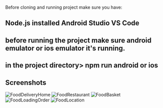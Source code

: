 Before cloning and running project make sure you have:

Node.js installed 
Android Studio
VS Code
-----------------------------------------------------------------------
before running the project make sure android emulator or ios emulator it's running.
----------------------------------------------------------
in the project directory> npm run android or ios
----------------------------------------------------
Screenshots
----------------------------

![FoodDeliveryHome](https://github.com/KgatlisoLM/deliveroo-clone/assets/39485154/174e6bee-a0ec-4ed3-8e71-a71d2d3d91d1)
![FoodRestaurant](https://github.com/KgatlisoLM/deliveroo-clone/assets/39485154/1527d0cc-bd08-41fa-97e8-6828ec9a9b2f)
![FoodBasket](https://github.com/KgatlisoLM/deliveroo-clone/assets/39485154/cd8df6e4-ecb4-487f-9132-4da61dc5291f)
![FoodLoadingOrder](https://github.com/KgatlisoLM/deliveroo-clone/assets/39485154/3fc19dc4-fa5e-4523-a2ee-97a51a1f94e8)
![FoodLocation](https://github.com/KgatlisoLM/deliveroo-clone/assets/39485154/29db920c-461f-4adc-b03e-71b0b9c66453)
